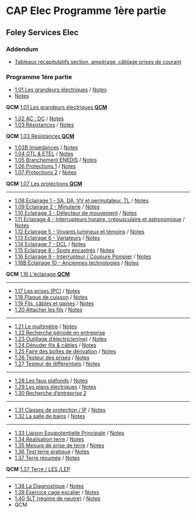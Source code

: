# CAP Elec Programme 1ère partie
## Foley Services Elec

### Addendum

- [Tableaux récapitulatifs section, ampérage, câblage prises de courant](./CAP_Elec_Tableaux_Recapitulatifs.md)

### Programme 1ère partie

- [1.01 Les grandeurs électriques](https://youtu.be/BNpGLPDqrYg) / [Notes](./CAP_Elec_1_01.md)
- [Notes](https://github.com/guywiz/CAP-Elec-Sean-Foley/blob/main/CAP%20Elec_1_01.md)

**QCM** [1.01 Les grandeurs électriques **QCM**](./QCMs/1_01_QCM.md)

- [1.02 AC : DC](https://youtu.be/ZubeDL4bBZ0) / [Notes](CAP_Elec_1_02.md)
- [1.03 Résistances](https://youtu.be/ngCHGVHVL3k) / [Notes](CAP_Elec_1_03.md)

**QCM** [1.03 Résistances **QCM**](./QCMs/1_03_QCM.md)

- [1.03B Impédances](https://youtu.be/2CV95VA8dQQ) / [Notes](CAP_Elec_1_03B.md)
- [1.04 GTL & ETEL](https://youtu.be/xuFOlUG-MCU) / [Notes](CAP_Elec_1_04.md)
- [1.05 Branchement ENEDIS](https://youtu.be/5sb8Nx8I8fk) / [Notes](CAP_Elec_1_05.md)
- [1.06 Protections 1](https://youtu.be/NFdUS3kmSCI) / [Notes](CAP_Elec_1_06.md)
- [1.07 Protections 2](https://youtu.be/JUcMXK3wq50) / [Notes](CAP_Elec_1_07.md)

**QCM** [1.07 Les protections **QCM**](./QCMs/1_07_QCM.md)

---

- [1.08 Eclairage 1 - SA, DA, VV et permutateur, TL](https://youtu.be/CJScY8vPzTY) / [Notes](CAP_Elec_1_08.md)
- [1.09 Eclairage 2 - Minuterie](https://youtu.be/HF4ajbxFd2o) / [Notes](CAP_Elec_1_09.md)
- [1.10 Eclairage 3 - Détecteur de mouvement](https://youtu.be/4gUAQGN9zc8) / [Notes](CAP_Elec_1_10.md)
- [1.11 Eclairage 4 - Interrupteurs horaire, crépusculaire et astronomique](https://youtu.be/Tcn99FxoUyU) / [Notes](CAP_Elec_1_11.md)
- [1.12 Eclairage 5 - Voyants lumineux et témoins](https://youtu.be/MtHUoRPuUdQ) / [Notes](CAP_Elec_1_12.md)
- [1.13 Eclairage 6 - Variateurs](https://youtu.be/dws48fPJQ7I) / [Notes](CAP_Elec_1_13.md)
- [1.14 Eclairage 7 - DCL](https://youtu.be/3oMIf79VHwU) / [Notes](CAP_Elec_1_14.md)
- [1.15 Eclairage 8 - Spots encastrés](https://youtu.be/hgDzZm1hEZg) / [Notes](CAP_Elec_1_15.md)
- [1.16 Eclairage 9 - Interrupteur / Coupure Pompier](https://youtu.be/TU4D8IpbF-Y) / [Notes](CAP_Elec_1_16.md)
- [1.16B Eclairage 10 - Anciennes technologies](https://youtu.be/gmlp44cK7Yk) / [Notes](CAP_Elec_1_16B.md)

**QCM** [1.16 L'éclairage **QCM**](./QCMs/1_16_QCM.md)

---

- [1.17 Les prises (PC)](https://youtu.be/M5BVPGbeiAw) / [Notes](CAP_Elec_1_17.md)
- [1.18 Plaque de cuisson](https://youtu.be/VizrZvFazS4) / [Notes](CAP_Elec_1_18.md)
- [1.19 Fils, câbles et gaines](https://youtu.be/7zpijlxw8Jw) / [Notes](CAP_Elec_1_19.md)
- [1.20 Attacher les fils](https://youtu.be/qQ7J0bxueS0) / [Notes](CAP_Elec_1_20.md)

---

- [1.21 Le multimètre](https://youtu.be/A37xp-oW7IQ) / [Notes](CAP_Elec_1_21.md)
- [1.22 Recherche période en entreprise](https://youtu.be/b9D4YOapaas)
- [1.23 Outillage d’électricien(ne)](https://youtu.be/Uoy_TMYy3Yw) / [Notes](CAP_Elec_1_23.md)
- [1.24 Dénuder fils & câbles](https://youtu.be/eELPhmZnZrU) / [Notes](CAP_Elec_1_24.md)
- [1.25 Faire des boîtes de dérivation](https://youtu.be/6ADzZg6S6-4) / [Notes](CAP_Elec_1_25.md)
- [1.26 Testeur des prises](https://youtu.be/UkJkzR5oeZg) / [Notes](CAP_Elec_1_26.md)
- [1.27 Testeur de différentiels](https://youtu.be/9i7WhVqjMvo) / [Notes](CAP_Elec_1_27.md)

---

- [1.28 Les faux plafonds](https://youtu.be/7TmmokNonGY) / [Notes](CAP_Elec_1_28.md)
- [1.29 Les plans électriques](https://youtu.be/18_gyriwtQ4) / [Notes](CAP_Elec_1_29.md)
- [1.30 Recherche d’entreprise 2](https://youtu.be/uPxI4AQ0yn8)

---

- [1.31 Classes de protection / IP](https://youtu.be/CYTlxeuK7Bc) / [Notes](CAP_Elec_1_31.md)
- [1.32 La salle de bains](https://youtu.be/6hM56Hh6bjE) / [Notes](CAP_Elec_1_32.md)

---

- [1.33 Liaison Equipotentielle Principale](https://youtu.be/n4e2tvvMp3g) / [Notes](CAP_Elec_1_33.md)
- [1.34 Réalisation terre](https://youtu.be/XEFzNvb5wEM) / [Notes](CAP_Elec_1_34.md)
- [1.35 Mesure de prise de terre](https://youtu.be/6RQQ4GZxY0w) / [Notes](CAP_Elec_1_35.md)
- [1.36 Test terre pratique](https://youtu.be/umzNrkhozAs) / [Notes](CAP_Elec_1_36.md)
- [1.37 Terre résumée](https://youtu.be/0INst5_C6Ks) / [Notes](CAP_Elec_1_37.md)

**QCM** [1.37 Terre / LES /LEP](./QCMs/1_37_QCM.md)

---

- [1.38 La Diagnostique](https://youtu.be/rxcyqBwmhUQ) / [Notes](CAP_Elec_1_38.md)
- [1.39 Exercice cage escalier](https://youtu.be/_1x-YoNrlTU) / [Notes](CAP_Elec_1_39.md)
- [1.40 SLT (régime de neutre)](https://youtu.be/y-40KXzLjjk) / [Notes](CAP_Elec_1_40.md)
- QCM

